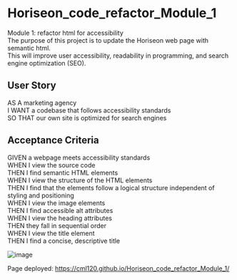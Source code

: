 # Horiseon_code_refactor_Module_1

Module 1: refactor html for accessibility  
The purpose of this project is to update the Horiseon web page with semantic html.  
This will improve user accessibility, readability in programming, and search engine optimization (SEO).

## User Story
AS A marketing agency  
I WANT a codebase that follows accessibility standards  
SO THAT our own site is optimized for search engines  

## Acceptance Criteria
GIVEN a webpage meets accessibility standards  
WHEN I view the source code  
THEN I find semantic HTML elements  
WHEN I view the structure of the HTML elements  
THEN I find that the elements follow a logical structure independent of styling and positioning  
WHEN I view the image elements  
THEN I find accessible alt attributes  
WHEN I view the heading attributes  
THEN they fall in sequential order  
WHEN I view the title element  
THEN I find a concise, descriptive title  


![image](https://user-images.githubusercontent.com/126404917/224163686-ec800324-8972-4133-8f2c-a8a508505424.png)

Page deployed: https://cml120.github.io/Horiseon_code_refactor_Module_1/
